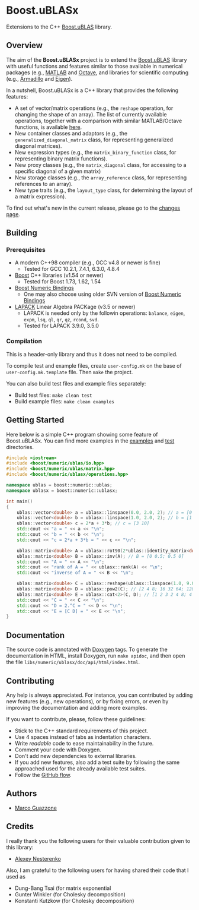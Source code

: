 Boost.uBLASx
============

Extensions to the C++ [Boost.uBLAS](https://www.boost.org/doc/libs/release/libs/numeric/ublas/doc/index.html) library.


Overview
--------

The aim of the __Boost.uBLASx__ project is to extend the [Boost.uBLAS](https://www.boost.org/doc/libs/release/libs/numeric/ublas/doc/index.html) library with useful functions and features similar to those available in numerical packages (e.g., [MATLAB](https://www.mathworks.com/products/matlab.html) and [Octave](https://www.gnu.org/software/octave/index), and libraries for scientific computing (e.g., [Armadillo](http://arma.sourceforge.net/) and [Eigen](http://eigen.tuxfamily.org/)).

In a nutshell, Boost.uBLASx is a C++ library that provides the following features:
* A set of vector/matrix operations (e.g., the `reshape` operation, for changing the shape of an array).
The list of currently available operations, together with a comparison with similar MATLAB/Octave functions, is available [here](libs/numeric/ublasx/doc/MATLAB).
* New container classes and adaptors (e.g., the `generalized_diagonal_matrix` class, for representing generalized diagonal matrices).
* New expression types (e.g., the `matrix_binary_function` class, for representing binary matrix functions).
* New proxy classes (e.g., the `matrix_diagonal` class, for accessing to a specific diagonal of a given matrix)
* New storage classes (e.g., the `array_reference` class, for representing references to an array).
* New type traits (e.g., the `layout_type` class, for determining the layout of a matrix expression).

To find out what's new in the current release, please go to the [changes page](libs/numeric/ublasx/doc/Chagens.md).


Building
--------

### Prerequisites

* A modern C++98 compiler (e.g., GCC v4.8 or newer is fine)
    * Tested for GCC 10.2.1, 7.4.1, 6.3.0, 4.8.4
* [Boost](http://boost.org) C++ libraries (v1.54 or newer)
    * Tested for Boost 1.73, 1.62, 1.54
* [Boost Numeric Bindings](https://github.com/uBLAS/numeric_bindings)
    * One may also choose using older SVN version of [Boost Numeric Bindings](https://svn.boost.org/svn/boost/sandbox/numeric_bindings)
* [LAPACK](http://www.netlib.org/lapack/) Linear Algebra PACKage (v3.5 or newer)
    * LAPACK is needed only by the followin operations: `balance`, `eigen`, `expm`, `lsq`, `ql`, `qr`, `qz`, `rcond`, `svd`.
    * Tested for LAPACK 3.9.0, 3.5.0

### Compilation 

This is a header-only library and thus it does not need to be compiled. 

To compile test and example files, create `user-config.mk` on the base of `user-config.mk.template` file.
Then `make` the project.

You can also build test files and example files separately:
- Build test files: `make clean test`
- Build example files: `make clean examples`


Getting Started
---------------

Here below is a simple C++ program showing some feature of Boost.uBLASx.
You can find more examples in the [examples](libs/numeric/ublasx/examples) and [test](libs/numeric/ublasx/test) directories.

```c++
#include <iostream>
#include <boost/numeric/ublas/io.hpp>
#include <boost/numeric/ublas/matrix.hpp>
#include <boost/numeric/ublasx/operations.hpp>

namespace ublas = boost::numeric::ublas;
namespace ublasx = boost::numeric::ublasx;

int main()
{
    ublas::vector<double> a = ublasx::linspace(0.0, 2.0, 2); // a = [0 2]
    ublas::vector<double> b = ublasx::linspace(1.0, 2.0, 2); // b = [1 2]
    ublas::vector<double> c = 2*a + 3*b; // c = [3 10]
    std::cout << "a = " << a << "\n";
    std::cout << "b = " << b << "\n";
    std::cout << "c = 2*a + 3*b = " << c << "\n";

    ublas::matrix<double> A = ublasx::rot90(2*ublas::identity_matrix<double>(2)); // A = [0 2; 2 0]
    ublas::matrix<double> B = ublasx::inv(A); // B = [0 0.5; 0.5 0]
    std::cout << "A = " << A << "\n";
    std::cout << "rank of A = " << ublasx::rank(A) << "\n";
    std::cout << "inverse of A = " << B << "\n";

    ublas::matrix<double> C = ublasx::reshape(ublasx::linspace(1.0, 9.0, 9), 3, 3); // C = [1 2 3; 4 5 6; 7 8 9]
    ublas::matrix<double> D = ublasx::pow2(C); // [2 4 8; 16 32 64; 128 256 512]
    ublas::matrix<double> E = ublasx::cat<2>(C, D); // [1 2 3 2 4 8; 4 5 6 16 32 64; 7 8 9 128 256 512]
    std::cout << "C = " << C << "\n";
    std::cout << "D = 2.^C = " << D << "\n";
    std::cout << "E = [C D] = " << E << "\n";
}
```


Documentation
-------------

The source code is annotated with [Doxygen](https://www.doxygen.nl/) tags.
To generate the documentation in HTML, install Doxygen, run `make apidoc`, and then open the file `libs/numeric/ublasx/doc/api/html/index.html`.


Contributing
------------

Any help is always appreciated.
For instance, you can contributed by adding new features (e.g., new operations), or by fixing errors, or even by improving the documentation and adding more examples.

If you want to contribute, please, follow these guidelines:
* Stick to the C++ standard requirements of this project.
* Use 4 spaces instead of tabs as indentation characters.
* Write _readable_ code to ease maintainability in the future.
* Comment your code with Doxygen.
* Don't add new dependencies to external libraries.
* If you add new features, also add a test suite by following the same approached used for the already available test suites.
* Follow the [GitHub flow](https://guides.github.com/introduction/flow/).


Authors
-------

- [Marco Guazzone](http://people.unipmn.it/sguazt)


Credits
-------

I really thank you the following users for their valuable contribution given to this library:

- [Alexey Nesterenko](https://github.com/comcon1)

Also, I am grateful to the following users for having shared their code that I used as
- Dung-Bang Tsai (for matrix exponential
- Gunter Winkler (for Cholesky decomposition)
- Konstanti Kutzkow (for Cholesky decomposition)
